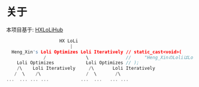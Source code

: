 # 关于

本项目基于: [HXLoLiHub](https://github.com/HengXin666/HXLoLiHub)

```C++
                    HX LoLi
                        |
  Heng_Xin's Loli Optimizes Loli Iteratively // static_cast<void>(
              /               \              //     "Heng_XinのLoliはLoliを反復的に最適化する"sv
    Loli Optimizes            Loli Optimizes // );
    /\    Loli Iteratively     /\       Loli Iteratively
   /  \    /\                 /  \       /\
...  ... ... ...            ...  ...   ... ...
```